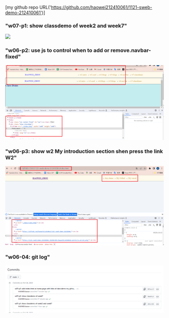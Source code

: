 [my github repo URL('https://github.com/haowei212410061/1121-sweb-demo-212410061')]

### "w07-p1: show classdemo of week2 and week7"
![](w07-p1.png)



### "w06-p2: use js to control when to add or remove.navbar-fixed"
![](w07-p2.png)


### "w06-p3: show w2 My introduction section shen press the link W2"


![](w07-p3.png)


### "w06-04: git log"
![](w07-p4.png)


